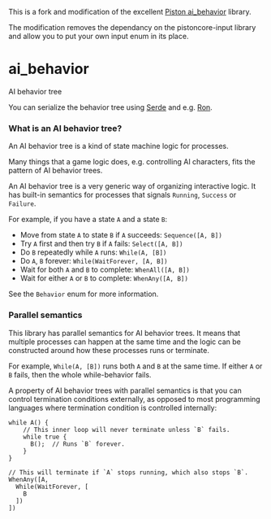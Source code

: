 This is a fork and modification of the excellent [Piston ai_behavior](https://github.com/PistonDevelopers/ai_behavior) library.

The modification removes the dependancy on the pistoncore-input library and allow you to put your own input enum in its place.

ai_behavior
===========

AI behavior tree

You can serialize the
behavior tree using [Serde](https://crates.io/crates/serde) and
e.g. [Ron](https://crates.io/crates/ron).

### What is an AI behavior tree?

An AI behavior tree is a kind of state machine logic for processes.

Many things that a game logic does, e.g. controlling AI characters,
fits the pattern of AI behavior trees.

An AI behavior tree is a very generic way of organizing interactive logic.
It has built-in semantics for processes that signals `Running`, `Success` or
`Failure`.

For example, if you have a state `A` and a state `B`:

- Move from state `A` to state `B` if `A` succeeds: `Sequence([A, B])`
- Try `A` first and then try `B` if `A` fails: `Select([A, B])`
- Do `B` repeatedly while `A` runs: `While(A, [B])`
- Do `A`, `B` forever: `While(WaitForever, [A, B])`
- Wait for both `A` and `B` to complete: `WhenAll([A, B])`
- Wait for either `A` or `B` to complete: `WhenAny([A, B])`

See the `Behavior` enum for more information.

### Parallel semantics

This library has parallel semantics for AI behavior trees.
It means that multiple processes can happen at the same time
and the logic can be constructed around how these processes runs or terminate.

For example, `While(A, [B])` runs both `A` and `B` at the same time.
If either `A` or `B` fails, then the whole while-behavior fails.

A property of AI behavior trees with parallel semantics is that you can
control termination conditions externally, as opposed to most
programming languages where termination condition is controlled internally:

```text
while A() {
    // This inner loop will never terminate unless `B` fails.
    while true {
      B();  // Runs `B` forever.
    }
}
```

```text
// This will terminate if `A` stops running, which also stops `B`.
WhenAny([A,
  While(WaitForever, [
    B
  ])
])
```
